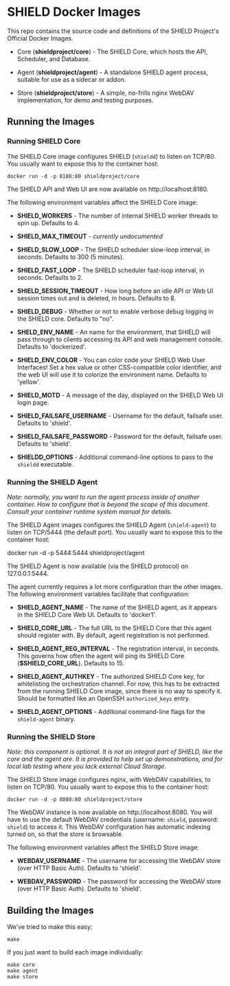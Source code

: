SHIELD Docker Images
====================

This repo contains the source code and definitions of the SHIELD
Project's Official Docker Images.

  - Core (**shieldproject/core**) - The SHIELD Core, which hosts
    the API, Scheduler, and Database.

  - Agent (**shieldproject/agent**) - A standalone SHIELD agent
    process, suitable for use as a sidecar or addon.

  - Store (**shieldproject/store**) - A simple, no-frills nginx
    WebDAV implementation, for demo and testing purposes.

Running the Images
------------------

### Running SHIELD Core

The SHIELD Core image configures SHIELD (`shieldd`) to listen on
TCP/80.  You usually want to expose this to the container host:

    docker run -d -p 8180:80 shieldproject/core

The SHIELD API and Web UI are now available on
http://localhost:8180.

The following environment variables affect the SHIELD Core image:

  - **SHIELD\_WORKERS** - The number of internal SHIELD worker
    threads to spin up.  Defaults to 4.

  - **SHIELD\_MAX\_TIMEOUT** - _currently undocumented_

  - **SHIELD\_SLOW\_LOOP** - The SHIELD scheduler slow-loop
    interval, in seconds.  Defaults to 300 (5 minutes).

  - **SHIELD\_FAST\_LOOP** - The SHIELD scheduler fast-loop
    interval, in seconds.  Defaults to 2.
  - **SHIELD\_SESSION\_TIMEOUT** - How long before an idle API or
    Web UI session times out and is deleted, in hours.  Defaults
    to 8.

  - **SHIELD\_DEBUG** - Whether or not to enable verbose debug
    logging in the SHIELD core.  Defaults to "no".

  - **SHELD\_ENV\_NAME** - An name for the environment, that
    SHIELD will pass through to clients accessing its API and web
    management console.  Defaults to 'dockerized'.

  - **SHIELD\_ENV\_COLOR** - You can color code your SHIELD Web
    User Interfaces! Set a hex value or other CSS-compatible color
    identifier, and the web UI will use it to colorize the
    environment name.  Defaults to 'yellow'.

  - **SHIELD\_MOTD** - A message of the day, displayed on the
    SHIELD Web UI login page.

  - **SHIELD\_FAILSAFE\_USERNAME** - Username for the default,
    failsafe user.  Defaults to 'shield'.

  - **SHIELD\_FAILSAFE\_PASSWORD** - Password for the default,
    failsafe user.  Defaults to 'shield'.

  - **SHIELDD\_OPTIONS** - Additional command-line options to pass
    to the `shieldd` executable.


### Running the SHIELD Agent

_Note: normally, you want to run the agent process inside of
another container.  How to configure that is beyond the scope of
this document.  Consult your container runtime system manual for
details._

The SHIELD Agent images configures the SHIELD Agent
(`shield-agent`) to listen on TCP/5444 (the default port).  You
usually want to expose this to the container host:

   docker run -d -p 5444:5444 shieldproject/agent

The SHIELD Agent is now available (via the SHIELD protocol) on
127.0.0.1:5444.

The agent currently requires a lot more configuration than the
other images.  The following environment variables facilitate that
configuration:

  - **SHIELD\_AGENT\_NAME** - The name of the SHIELD agent, as it
    appears in the SHIELD Core Web UI.  Defaults to 'docker1'.

  - **SHIELD\_CORE\_URL** - The full URL to the SHIELD Core that
    this agent should register with.  By default, agent
    registration is not performed.

  - **SHIELD\_AGENT\_REG\_INTERVAL** - The registration interval,
    in seconds.  This governs how often the agent will ping its
    SHIELD Core (**$SHIELD\_CORE\_URL**).  Defaults to 15.

  - **SHIELD\_AGENT\_AUTHKEY** - The authorized SHIELD Core key,
    for whitelisting the orchestration channel.  For now, this has
    to be extracted from the running SHIELD Core image, since
    there is no way to specify it.  Should be formatted like an
    OpenSSH `authorized_keys` entry.

  - **SHIELD\_AGENT\_OPTIONS** - Additional command-line flags for
    the `shield-agent` binary.


### Running the SHIELD Store

_Note: this component is optional.  It is not an integral part of
SHIELD, like the core and the agent are.  It is provided to help
set up demonstrations, and for local lab testing where you lack
external Cloud Storage._

The SHIELD Store image configures nginx, with WebDAV capabilities,
to listen on TCP/80.  You usually want to expose this to the
container host:

    docker run -d -p 8080:80 shieldproject/store

The WebDAV instance is now available on http://localhost:8080.
You will have to use the default WebDAV credentials (username:
`shield`, password: `shield`) to access it.  This WebDAV
configuration has automatic indexing turned on, so that the store
is browsable.

The following environment variables affect the SHIELD Store image:

  - **WEBDAV_USERNAME** - The username for accessing the WebDAV
    store (over HTTP Basic Auth).  Defaults to 'shield'.

  - **WEBDAV_PASSWORD** - The password for accessing the WebDAV
    store (over HTTP Basic Auth).  Defaults to 'shield'.



Building the Images
-------------------

We've tried to make this easy:

    make

If you just want to build each image individually:

    make core
    make agent
    make store
